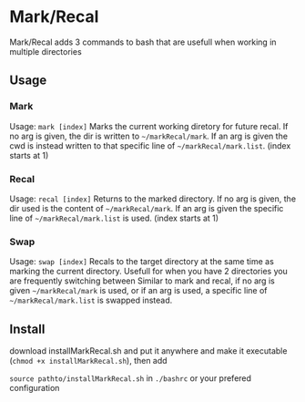 # Mark/Recal
Mark/Recal adds 3 commands to bash that are usefull when working in multiple directories
## Usage
### Mark
Usage: `mark [index]`
Marks the current working diretory for future recal.  If no arg is given, the dir is written to `~/markRecal/mark`. 
If an arg is given the cwd is instead written to that specific line of `~/markRecal/mark.list`. (index starts at 1)

### Recal 
Usage: `recal [index]`
Returns to the marked directory.  If no arg is given, the dir used is the content of `~/markRecal/mark`. 
If an arg is given the specific line of `~/markRecal/mark.list` is used. (index starts at 1)

### Swap
Usage: `swap [index]`
Recals to the target directory at the same time as marking the current directory.  Usefull for when you have 2 directories you are frequently switching between
Similar to mark and recal, if no arg is given `~/markRecal/mark` is used, or if an arg is used, a specific line of `~/markRecal/mark.list` is swapped instead.

## Install
download installMarkRecal.sh and put it anywhere and make it executable (`chmod +x installMarkRecal.sh`), then add

`source pathto/installMarkRecal.sh` in `./bashrc` or your prefered configuration
